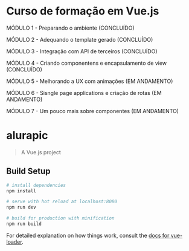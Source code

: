 # Curso de formação em Vue.js

MÓDULO 1 - Preparando o ambiente (CONCLUÍDO)

MÓDULO 2 - Adequando o template gerado (CONCLUÍDO)

MÓDULO 3 - Integração com API de terceiros (CONCLUÍDO)

MÓDULO 4 - Criando componentens e encapsulamento de view (CONCLUÍDO)

MÓDULO 5 - Melhorando a UX com animações (EM ANDAMENTO)

MÓDULO 6 - Sisngle page applications e criação de rotas (EM ANDAMENTO)

MÓDULO 7 - Um pouco mais sobre componentes (EM ANDAMENTO)

# alurapic

> A Vue.js project

## Build Setup

```bash
# install dependencies
npm install

# serve with hot reload at localhost:8080
npm run dev

# build for production with minification
npm run build
```

For detailed explanation on how things work, consult the [docs for vue-loader](http://vuejs.github.io/vue-loader).
